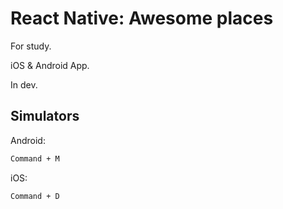 
# React Native: Awesome places

For study.

iOS & Android App.

In dev.

## Simulators

Android:

````bash
Command + M
````


iOS:
````bash
Command + D
````
